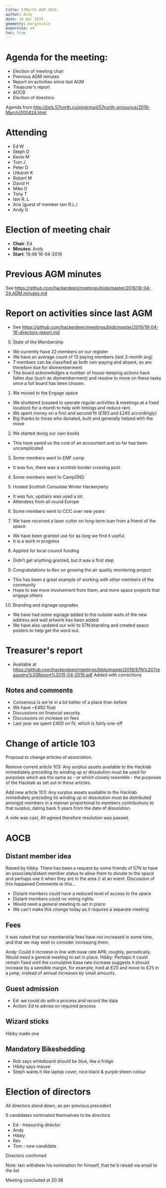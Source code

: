 ```yaml
---
title: 57North AGM 2019
author: Andy
date: 16 Apr 2019
geometry: margin=1in
papersize: a4
toc: true
---
```


# Agenda for the meeting:

* Election of meeting chair
* Previous AGM minutes
* Report on activities since last AGM
* Treasurer's report
* AOCB
* Election of directors

Agenda from http://lists.57north.co/pipermail/57north-announce/2019-March/000424.html


# Attending

* Ed W
* Steph D
* Kevin M
* Tom J
* Peter D
* Utkarsh K
* Robert M
* David H
* Mike O
* Tony T
* Iain R. L
* Ana (guest of member Iain R.L.)
* Andy G


# Election of meeting chair

* **Chair**: Ed
* **Minutes**: Andy
* **Start**: 19:46 16-04-2019


# Previous AGM minutes
See https://github.com/hackerdeen/meetings/blob/master/2018/18-04-24.AGM.minutes.md


# Report on activities since last AGM
* See https://github.com/hackerdeen/meetings/blob/master/2019/19-04-16-directors-report.md

0) State of the Membership
- We currently have 22 members on our register
- We have an average count of 13 paying members (last 3-month avg)
- 7 members can be classified as both non-paying and absent, so are
therefore due for dismemberment
- The board acknowledges a number of house-keeping actions have fallen due
(such as dismemberment) and resolve to move on these tasks once a full board
has been chosen.

1) We moved to the Engage space
- We shuttered (ceased to operate regular activities & meetings at a fixed location) for a month to help with timings and reduce rent.
- We spent money on a first and second fit (£193 and £245 accordingly)
- Big thanks to those who donated, built and generally helped with the move

2) We started doing our own books
- This have saved us the cost of an accountant and so far has been uncomplicated

3) Some members went to EMF camp
- It was fun, there was a scottish border crossing post.

4) Some members went to CampGND

5) Hosted Scottish Consulate Winter Hackerparty
- It was fun, upstairs was used a lot.
- Attendees from all round Europe

6) Some members went to CCC over new years

7) We have received a laser cutter on long-term loan from a friend of the space
- We have been granted use for as long we find it useful.
- It is a work in progress

8) Applied for local council funding
- Didn’t get anything granted, but it was a first step

9) Congratulations to Kev on growing the air quality monitoring project
- This has been a great example of working with other members of the community
- Hope to see more involvement from them, and more space projects that engage others

10) Branding and signage upgrades
- We have had some signage added to the outside walls of the new address and wall
artwork has been added
- We have also updated our wiki to 57N branding and created space posters to help get the word out.

# Treasurer's report
* Available at https://github.com/hackerdeen/meetings/blob/master/2019/57N%20Treasurers%20Report%2015-04-2019.pdf
Added with corrections


## Notes and comments
* Consensus is we're in a bit better of a place than before
* We have ~£492 float
* Discussions on financial security
* Discussions on increase on fees
* Last year we spent £400 on fit, which is fairly one-off


# Change of article 103
Proposal to change articles of association.

Remove current article 103:
Any surplus assets available to the Hacklab immediately preceding its
winding up or dissolution must be used for purposes which are the same
as - or which closely resemble - the purposes of the Hacklab as set
out in these articles.

Add new article 103:
Any surplus assets available to the Hacklab immediately preceding its
winding up or dissolution must be distributed amongst members in a
manner proportional to members contributions to that surplus, dating
back 5 years from the date of dissolution.

A vote was cast, All agreed therefore resolution was passed.

# AOCB

## Distant member idea
Raised by hibby. 
There has been a request by some friends of 57N to have an associate/distant member status to allow them to donate to the space and perhaps use it when they are in the area // at an event. 
Discussion of this happened
Comments re this...
* Distant members could have a reduced level of access to the space
* Distant members could no voting rights
* Would need a general meeting to set in place
* We can't make this change today as it requires a separate meeting

## Fees
It was noted that our membership fees have not increased in some time, and that we may wish to consider increasing them.

Andy: Could it increase in line with base rate APR, roughly, periodically. Would need a general meeting to set in place.
Hibby: Perhaps it could remain fixed until the cumulative base rate increase suggests it should increase by a sensible margin, for example, hold at £20 and move to £25 in a jump, instead of annual increases by small amounts. 

## Guest admission
* Ed: we could do with a process and record the data
* Action: Ed to advise on required process

## Wizard sticks
Hibby made one

## Mandatory Bikeshedding
* Rob says whiteboard should be blue, like a fridge
* Hibby says mauve
* Steph wants it like laptop cover, nice black & purple sheen colour

# Election of directors

All directors stand down, as per previous precedent

5 candidates nominated themselves to be directors
* Ed - treasuring director
* Andy
* Hibby
* Kev
* Tom - new candidate

Directors confirmed

Note: Iain withdrew his nomination for himself, that he'd raised via email to the list


Meeting concluded at 20:36

